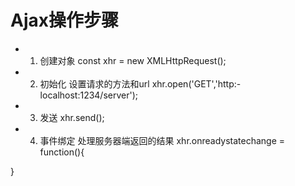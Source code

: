# Ajax操作步骤
  - 1. 创建对象
  const xhr = new XMLHttpRequest();

  - 2. 初始化 设置请求的方法和url
  xhr.open('GET','http:-localhost:1234/server');

  - 3. 发送
  xhr.send();

  - 4. 事件绑定 处理服务器端返回的结果
  xhr.onreadystatechange = function(){
    
  }

  
